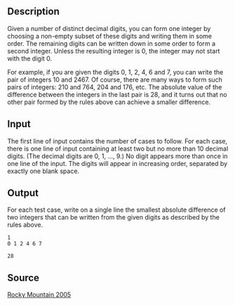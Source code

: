 <h2>Description</h2><p>Given a number of distinct decimal digits, you can form one integer by choosing a non-empty subset of these digits and writing them in some order. The remaining digits can be written down in some order to form a second integer. Unless the resulting integer is 0, the integer may not start with the digit 0. 
</p>
For example, if you are given the digits 0, 1, 2, 4, 6 and 7, you can write the pair of integers 10 and 2467. Of course, there are many ways to form such pairs of integers: 210 and 764, 204 and 176, etc. The absolute value of the difference between the integers in the last pair is 28, and it turns out that no other pair formed by the rules above can achieve a smaller difference. <h2>Input</h2><p>The first line of input contains the number of cases to follow. For each case, there is one line of input containing at least two but no more than 10 decimal digits. (The decimal digits are 0, 1, ..., 9.) No digit appears more than once in one line of the input. The digits will appear in increasing order, separated by exactly one blank space.</p><h2>Output</h2><p>For each test case, write on a single line the smallest absolute difference of two integers that can be written from the given digits as described by the rules above.</p><pre><code class="language-input1">1
0 1 2 4 6 7
</code></pre><pre><code class="language-output1">28
</code></pre><h2>Source</h2><a href="searchproblem?field=source&amp;key=Rocky+Mountain+2005">Rocky Mountain 2005</a>